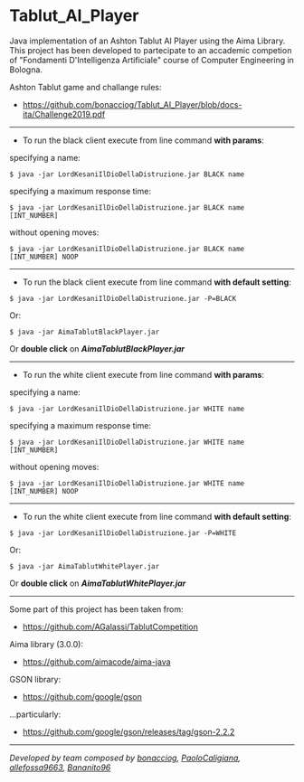 # Tablut_AI_Player

Java implementation of an Ashton Tablut AI Player using the Aima Library. This project has been developed to partecipate to an accademic competion of "Fondamenti D'Intelligenza Artificiale" course of Computer Engineering in Bologna.

Ashton Tablut game and challange rules:

  - https://github.com/bonacciog/Tablut_AI_Player/blob/docs-ita/Challenge2019.pdf

- - -
- To run the black client execute from line command **with params**:

specifying a name:
  
```
$ java -jar LordKesaniIlDioDellaDistruzione.jar BLACK name
```
   specifying a maximum response time:

    $ java -jar LordKesaniIlDioDellaDistruzione.jar BLACK name [INT_NUMBER]

   without opening moves:
  
    $ java -jar LordKesaniIlDioDellaDistruzione.jar BLACK name [INT_NUMBER] NOOP

- - -

  - To run the black client execute from line command **with default setting**:
  
```
$ java -jar LordKesaniIlDioDellaDistruzione.jar -P=BLACK
```

Or:
      
    $ java -jar AimaTablutBlackPlayer.jar 
      
Or **double click** on ***AimaTablutBlackPlayer.jar***

- - -
- To run the white client execute from line command **with params**:

specifying a name:
```
$ java -jar LordKesaniIlDioDellaDistruzione.jar WHITE name
```
   specifying a maximum response time:

    $ java -jar LordKesaniIlDioDellaDistruzione.jar WHITE name [INT_NUMBER]

   without opening moves:
  
    $ java -jar LordKesaniIlDioDellaDistruzione.jar WHITE name [INT_NUMBER] NOOP
- - -

  - To run the white client execute from line command **with default setting**:
 ```
$ java -jar LordKesaniIlDioDellaDistruzione.jar -P=WHITE 
 ```
Or:
``` 
$ java -jar AimaTablutWhitePlayer.jar 
```
Or **double click** on ***AimaTablutWhitePlayer.jar***

- - -

Some part of this project has been taken from:

  - https://github.com/AGalassi/TablutCompetition

Aima library (3.0.0):

  - https://github.com/aimacode/aima-java



GSON library:
  - https://github.com/google/gson

...particularly:

  - https://github.com/google/gson/releases/tag/gson-2.2.2



- - -

_Developed by team composed by [bonacciog](https://github.com/bonacciog), [PaoloCaligiana](https://github.com/PaoloCaligiana), [allefossa9663](https://github.com/allefossa9663), [Bananito96](https://github.com/Bananito96)_

